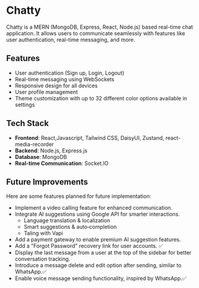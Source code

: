 # Chatty

Chatty is a MERN (MongoDB, Express, React, Node.js) based real-time chat application. It allows users to communicate seamlessly with features like user authentication, real-time messaging, and more.

## Features

- User authentication (Sign up, Login, Logout)
- Real-time messaging using WebSockets
- Responsive design for all devices
- User profile management
- Theme customization with up to 32 different color options available in settings

## Tech Stack

- **Frontend**: React,Javascript, Tailwind CSS, DaisyUI, Zustand, react-media-recorder 
- **Backend**: Node.js, Express.js
- **Database**: MongoDB
- **Real-time Communication**: Socket.IO

## Future Improvements

Here are some features planned for future implementation:

- Implement a video calling feature for enhanced communication.
- Integrate AI suggestions using Google API for smarter interactions.
    - Language translation & localization
    - Smart suggestions & auto‑completion
    - Taling with Vapi
- Add a payment gateway to enable premium AI suggestion features.
- Add a "Forgot Password" recovery link for user accounts. ✅
- Display the last message from a user at the top of the sidebar for better conversation tracking.
- Introduce a message delete and edit option after sending, similar to WhatsApp.✅
- Enable voice message sending functionality, inspired by WhatsApp.✅

